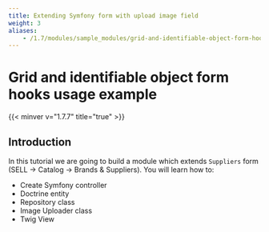 ```yaml
---
title: Extending Symfony form with upload image field
weight: 3
aliases: 
    - /1.7/modules/sample_modules/grid-and-identifiable-object-form-hooks-usage
---
```


# Grid and identifiable object form hooks usage example
{{< minver v="1.7.7" title="true" >}}


## Introduction

In this tutorial we are going to build a module which extends `Suppliers` form (SELL -> Catalog -> Brands & Suppliers).
You will learn how to:

- Create Symfony controller
- Doctrine entity
- Repository class
- Image Uploader class
- Twig View
 
